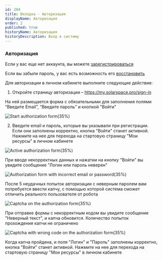 ```yaml
---
id: 204
title: Вкладка - Авторизация
displayName: Авторизация
order: 2
published: true
historyName: Авторизация
historyDescription: Вход в систему
---
```


### Авторизация
Если у вас еще нет аккаунта, вы можете [зарегистрироваться]([242])

Если вы забыли пароль, у вас есть возможность его [восстановить]([208])

Для авторизации в личном кабинете выполните следующие действие:

1. Откройте страницу авторизации – https://my.solarspace.pro/sign-in

На ней размещается форма с обязательными для заполнения полями “Введите Email”, “Введите пароль” и кнопкой "Войти"

![Start authorization form(35%)](https://img.solarspace.pro/docs/auth-start-form.jpg "Стартовая форма авторизации")

2. Введите email и пароль, которые вы указывали при регистрации. Если они заполнены корректно, кнопка "Войти" станет активной. Нажмите на нее для перехода на стартовую страницу "Мои ресурсы" в личном кабинете

![Active authorization form(35%)](https://img.solarspace.pro/docs/auth-active-form.jpg "Активная форма авторизации")

При вводе некорректных данных и нажатии на кнопку "Войти" вы увидите сообщение  "Логин или пароль неверен"

![Authorization form with incorrect email or password(35%)](https://img.solarspace.pro/docs/auth-incorrect-email-or-password.jpg "Авторизация с некорректным емайлом или паролем")

После 5 неудачных попыток авторизации с неверным паролем вам потребуется ввести капчу, с помощью которой система cможет отличить реального пользователя от робота

![Captcha on the authorization form(35%)](https://img.solarspace.pro/docs/auth-captcha.jpg "Капча на форме авторизации")

При отправке формы с некорректным кодом вы увидите сообщение "Неверный текст", и капча обновится. Количество попыток прохождения капчи не ограничено

![Captcha with wrong code on the authorization form(35%)](https://img.solarspace.pro/docs/auth-wrong-captcha.jpg "Неверный код для капчи на форме авторизации")

Когда капча пройдена, и поля "Логин" и "Пароль" заполнены корректно, кнопка "Войти" станет активной. Нажмите на нее для перехода на стартовую страницу "Мои ресурсы" в личном кабинете